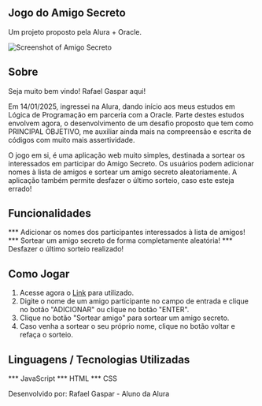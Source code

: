 ## Jogo do Amigo Secreto ##
Um projeto proposto pela Alura + Oracle.


![Screenshot of Amigo Secreto](./assets/amigo-secreto-desktop.png)

## Sobre ##
Seja muito bem vindo! Rafael Gaspar aqui!

Em 14/01/2025, ingressei na Alura, dando início aos meus estudos em Lógica de Programação em parceria com a Oracle. Parte destes estudos envolvem agora, o desenvolvimento de um desafio proposto que tem como PRINCIPAL OBJETIVO, me auxiliar ainda mais na compreensão e escrita de códigos com muito mais assertividade. 


O jogo em si, é uma aplicação web muito simples, destinada a sortear os interessados em participar do Amigo Secreto. Os usuários podem adicionar nomes à lista de amigos e sortear um amigo secreto aleatoriamente. A aplicação também permite desfazer o último sorteio, caso este esteja errado!

## Funcionalidades ##

*** Adicionar os nomes dos participantes interessados à lista de amigos!
*** Sortear um amigo secreto de forma completamente aleatória!
*** Desfazer o último sorteio realizado!

## Como Jogar ##

1. Acesse agora o [Link](vercel.com/ravgaspar) para utilizado.
2. Digite o nome de um amigo participante no campo de entrada e clique no botão "ADICIONAR" ou clique no botão "ENTER".
3. Clique no botão "Sortear amigo" para sortear um amigo secreto.
4. Caso venha a sortear o seu próprio nome, clique no botão voltar e refaça o sorteio.

## Linguagens / Tecnologias Utilizadas ##

*** JavaScript
*** HTML
*** CSS




Desenvolvido por:
Rafael Gaspar - Aluno da Alura

